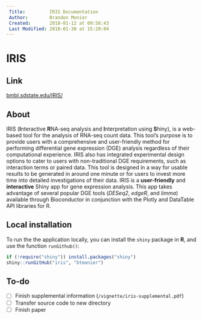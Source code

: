 ```yaml
---
 Title:         IRIS Documentation
 Author:        Brandon Monier
 Created:       2018-01-12 at 09:56:43
 Last Modified: 2018-01-30 at 15:20:04
---
```


# IRIS

## Link
[bmbl.sdstate.edu/IRIS/](http://bmbl.sdstate.edu/IRIS/)

## About
IRIS (**I**nteractive **R**NA-seq analysis and **I**nterpretation using
**S**hiny), is a web-based tool for the analysis of RNA-seq count data. This
tool’s purpose is to provide users with a comprehensive and user-friendly
method for performing differential gene expression (DGE) analysis regardless of
their computational experience. IRIS also has integrated experimental design
options to cater to users with non-traditional DGE requirements, such as
interaction terms or paired data. This tool is designed in a way for usable
results to be generated in around one minute or for users to invest more time
into detailed investigations of their data. IRIS is a **user-friendly** and
**interactive** Shiny app for gene expression analysis. This app takes
advantage of several popular DGE tools (*DESeq2*, *edgeR*, and *limma*)
available through Bioconductor in conjunction with the Plotly and DataTable API
libraries for R. 

## Local installation
To run the the application locally, you can install the `shiny` package in
**R**, and use the function `runGithub()`:

``` r
if (!require("shiny")) install.packages("shiny")
shiny::runGitHub("iris", "btmonier")
```

## To-do
- [ ] Finish supplemental information (`/vignette/iris-supplemental.pdf`)
- [ ] Transfer source code to new directory
- [ ] Finish paper
